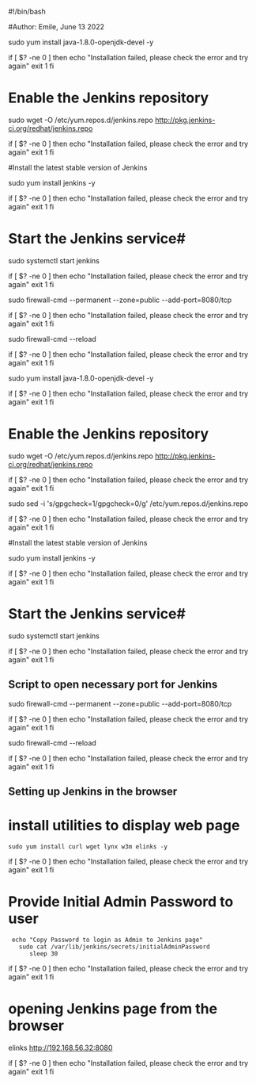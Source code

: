 #!/bin/bash

#Author: Emile, June 13 2022

sudo yum install java-1.8.0-openjdk-devel -y

if [ $? -ne 0 ]
then
echo "Installation failed, please check the error and try again"
exit 1
fi

# Enable the Jenkins repository

sudo wget -O /etc/yum.repos.d/jenkins.repo http://pkg.jenkins-ci.org/redhat/jenkins.repo

if [ $? -ne 0 ]
then
echo "Installation failed, please check the error and try again"
exit 1
fi

#Install the latest stable version of Jenkins

sudo yum install jenkins -y

if [ $? -ne 0 ]
then
echo "Installation failed, please check the error and try again"
exit 1
fi

# Start the Jenkins service#
 sudo systemctl start jenkins

if [ $? -ne 0 ]
then
echo "Installation failed, please check the error and try again"
exit 1
fi

sudo firewall-cmd --permanent --zone=public --add-port=8080/tcp

if [ $? -ne 0 ]
then
echo "Installation failed, please check the error and try again"
exit 1
fi

sudo firewall-cmd --reload

if [ $? -ne 0 ]
then
echo "Installation failed, please check the error and try again"
exit 1
fi

sudo yum install java-1.8.0-openjdk-devel -y

if [ $? -ne 0 ]
then
echo "Installation failed, please check the error and try again"
exit 1
fi

# Enable the Jenkins repository

sudo wget -O /etc/yum.repos.d/jenkins.repo http://pkg.jenkins-ci.org/redhat/jenkins.repo

if [ $? -ne 0 ]
then
echo "Installation failed, please check the error and try again"
exit 1
fi

sudo sed -i 's/gpgcheck=1/gpgcheck=0/g' /etc/yum.repos.d/jenkins.repo

if [ $? -ne 0 ]
then
echo "Installation failed, please check the error and try again"
exit 1
fi

#Install the latest stable version of Jenkins

sudo yum install jenkins -y

if [ $? -ne 0 ]
then
echo "Installation failed, please check the error and try again"
exit 1
fi

# Start the Jenkins service#
 sudo systemctl start jenkins

if [ $? -ne 0 ]
then
echo "Installation failed, please check the error and try again"
exit 1
fi

## Script to open necessary port for Jenkins

sudo firewall-cmd --permanent --zone=public --add-port=8080/tcp

if [ $? -ne 0 ]
then
echo "Installation failed, please check the error and try again"
exit 1
fi

sudo firewall-cmd --reload

if [ $? -ne 0 ]
then
echo "Installation failed, please check the error and try again"
exit 1
fi

## Setting up Jenkins in the browser
  # install utilities to display web page
    sudo yum install curl wget lynx w3m elinks -y

if [ $? -ne 0 ]
then
echo "Installation failed, please check the error and try again"
exit 1
fi
   # Provide Initial Admin Password to user
     echo "Copy Password to login as Admin to Jenkins page"
       sudo cat /var/lib/jenkins/secrets/initialAdminPassword
          sleep 30

if [ $? -ne 0 ]
then
echo "Installation failed, please check the error and try again"
exit 1
fi

   # opening Jenkins page from the browser

   elinks  http://192.168.56.32:8080
  
   if [ $? -ne 0 ]
then
echo "Installation failed, please check the error and try again"
exit 1
fi